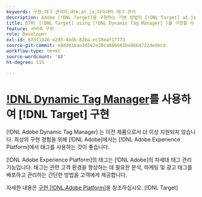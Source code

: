 ```yaml
---
keywords: 구현;태그 관리자;dtm;at.js;다이내믹 태그 관리
description: Adobe [!DNL Target]을 구현하는 기본 방법이 [!DNL Target] at.js library using the legacy Dynamic Tag Management (DTM). Tags in [!DNL Adobe Experience Platform] 입니다.
title: DTM( [!DNL Target] using [!DNL Dynamic Tag Manager] )을 구현할 수 있습니까?
feature: 서버측 구현
role: Developer
exl-id: 87df1326-a2d5-4bdb-82ba-ec58eaf17773
source-git-commit: eddde1bae345e2e28ca866662ba9664722dedecd
workflow-type: tm+mt
source-wordcount: '88'
ht-degree: 11%

---
```


# [!DNL Dynamic Tag Manager](DTM)를 사용하여 [!DNL Target] 구현

[!DNL Adobe Dynamic Tag Manager] 는 이전 제품으로서 더 이상 지원되지 않습니다. 최상의 구현 경험을 위해 [!DNL Adobe]에서는 [!DNL Adobe Experience Platform]에서 태그를 사용하는 것이 좋습니다.

[!DNL Adobe Experience Platform]의 태그는 [!DNL Adobe]의 차세대 태그 관리 기능입니다. 태그는 관련 고객 환경을 향상하는 데 필요한 분석, 마케팅 및 광고 태그를 배포하고 관리하는 간단한 방법을 고객에게 제공합니다.

자세한 내용은 [구현 [!DNL Adobe Platform]](/help/c-implementing-target/c-implementing-target-for-client-side-web/how-to-deployatjs/cmp-implementing-target-using-adobe-launch.md)을 참조하십시오. [!DNL Target] 

